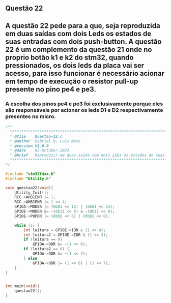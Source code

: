 ## Questão 22

## A questão 22 pede para a que, seja reproduzida em duas saídas com dois Leds os estados de suas entradas com dois push-button. A questão 22 é um complemento da questão 21 onde no proprio botão k1 e k2 do stm32, quando pressionados, os dois leds da placa vai ser acesso, para isso funcionar é necessário acionar em tempo de execução o resistor pull-up presente no pino pe4 e pe3.

### A escolha dos pinos pe4 e pe3 foi exclusivamente porque eles são responsáveis por acionar os leds D1 e D2 respectivamente presentes no micro.

````C 
/**
  ***************************************************************************************************
  * @file    Questao-22.c 
  * @author  Gabriel D, Luiz Neto 
  * @version V1.0.0
  * @date    05-October-2023
  * @brief   Reproduzir em duas saída com dois LEDs os estados de suas entradas com dois push-buttons
  ***************************************************************************************************
*/

#include "stm32f4xx.h"
#include "Utility.h"

void questao22(void){
	Utility_Init();
	RCC->AHB1ENR |= 1;
	RCC->AHB1ENR |= 1 << 4;
	GPIOA->MODER |= (0b01 << 12) | (0b01 << 14);
	GPIOE->MODER &= ~(0b11 << 8) & ~(0b11 << 6);
	GPIOE->PUPDR |= (0b01 << 6) | (0b01 << 8);

	while (1) {
		int leitura = GPIOE->IDR & (1 << 4);
		int leitura2 = GPIOE->IDR & (1 << 3);
		if (leitura == 0)
			GPIOA->ODR &= ~(1 << 6);
		if (leitura2 == 0) {
			GPIOA->ODR &= ~(1 << 7);
		} else
			GPIOA->ODR |= (1 << 6) | (1 << 7);
	}
}


int main(void){
    questao22();
}
````
